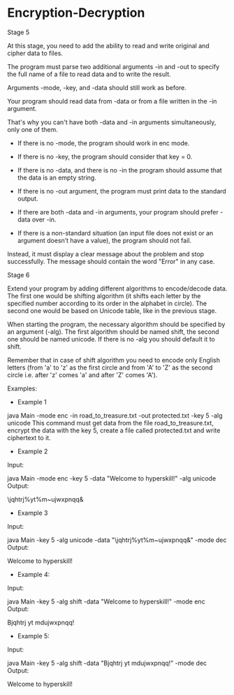 # Encryption-Decryption

Stage 5

At this stage, you need to add the ability to read and write original and cipher data to files. 

The program must parse two additional arguments -in and -out to specify the full name of a file to read data and to write the result. 

Arguments -mode, -key, and -data should still work as before.

Your program should read data from -data or from a file written in the -in argument. 

That's why you can't have both -data and -in arguments simultaneously, only one of them.

 - If there is no -mode, the program should work in enc mode.

 - If there is no -key, the program should consider that key = 0.
 - If there is no -data, and there is no -in the program should assume that the data is an empty string.
 - If there is no -out argument, the program must print data to the standard output.
 - If there are both -data and -in arguments, your program should prefer -data over -in.
 - If there is a non-standard situation (an input file does not exist or an argument doesn’t have a value), the program should not fail. 
 
Instead, it must display a clear message about the problem and stop successfully. The message should contain the word "Error" in any case.


Stage 6

Extend your program by adding different algorithms to encode/decode data. 
The first one would be shifting algorithm (it shifts each letter by the specified number according to its order in the alphabet in circle). 
The second one would be based on Unicode table, like in the previous stage.

When starting the program, the necessary algorithm should be specified by an argument (-alg). 
The first algorithm should be named shift, the second one should be named unicode. 
If there is no -alg you should default it to shift.

Remember that in case of shift algorithm you need to encode only English letters 
(from 'a' to 'z' as the first circle and from 'A' to 'Z' as the second circle i.e. after 'z' comes 'a' and after 'Z' comes 'A').

Examples:

 - Example 1

java Main -mode enc -in road_to_treasure.txt -out protected.txt -key 5 -alg unicode
This command must get data from the file road_to_treasure.txt, encrypt the data with the key 5, create a file called protected.txt and write ciphertext to it.

 - Example 2

Input:

java Main -mode enc -key 5 -data "Welcome to hyperskill!" -alg unicode
Output:

\jqhtrj%yt%m~ujwxpnqq&
 - Example 3

Input:

java Main -key 5 -alg unicode -data "\jqhtrj%yt%m~ujwxpnqq&" -mode dec
Output:

Welcome to hyperskill!
 - Example 4:

Input:

java Main -key 5 -alg shift -data "Welcome to hyperskill!" -mode enc
Output:

Bjqhtrj yt mdujwxpnqq!
 - Example 5:

Input:

java Main -key 5 -alg shift -data "Bjqhtrj yt mdujwxpnqq!" -mode dec
Output:

Welcome to hyperskill!
